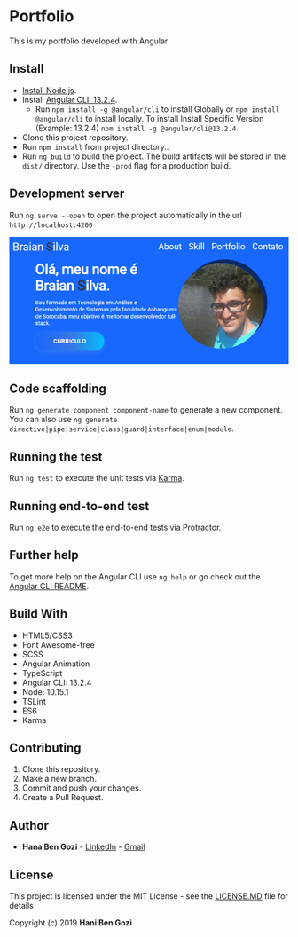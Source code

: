 # Portfolio

This is my portfolio developed with Angular

## Install

* [Install Node.js](https://nodejs.org/en/).
* Install [Angular CLI: 13.2.4](https://www.npmjs.com/package/@angular/cli/v/13.2.4).
  * Run `npm install -g @angular/cli` to install Globally or `npm install @angular/cli` to install locally. To install Install Specific Version (Example: 13.2.4) `npm install -g @angular/cli@13.2.4`.
* Clone this project repository.
* Run `npm install` from project directory..
* Run `ng build` to build the project. The build artifacts will be stored in the `dist/` directory. Use the `-prod` flag for a production build.

## Development server

Run `ng serve --open` to open the project automatically in the url `http://localhost:4200`

![portfolio](./src/assets/img/portfolio.png)

## Code scaffolding

Run `ng generate component component-name` to generate a new component. You can also use `ng generate directive|pipe|service|class|guard|interface|enum|module`.

## Running the test

Run `ng test` to execute the unit tests via [Karma](https://karma-runner.github.io/latest/index.html).

## Running end-to-end test

Run `ng e2e` to execute the end-to-end tests via [Protractor](http://www.protractortest.org/#/).

## Further help

To get more help on the Angular CLI use `ng help` or go check out the [Angular CLI README](https://github.com/angular/angular-cli/blob/master/README.md).

## Build With

* HTML5/CSS3
* Font Awesome-free
* SCSS
* Angular Animation
* TypeScript
* Angular CLI: 13.2.4
* Node: 10.15.1
* TSLint
* ES6
* Karma

## Contributing

1. Clone this repository.
1. Make a new branch.
1. Commit and push your changes.
1. Create a Pull Request.

## Author

* **Hana Ben Gozi** - [LinkedIn](https://twitter.com/braiancode) - [Gmail](mailto:hanibengozi@gmail.com)

## License

This project is licensed under the MIT License - see the [LICENSE.MD](LICENSE.MD) file for details

Copyright (c) 2019 **Hani Ben Gozi**
